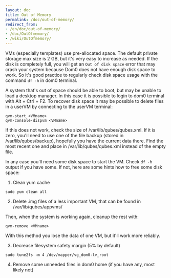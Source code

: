 ```yaml
---
layout: doc
title: Out of Memory
permalink: /doc/out-of-memory/
redirect_from:
- /en/doc/out-of-memory/
- /doc/OutOfmemory/
- /wiki/OutOfmemory/
---
```


VMs (especially templates) use pre-allocated space. The default private storage max size is 2 GB, but it's very easy to increase as needed. If the disk is completely full, you will get an `Out of disk space` error that may crash your system because Dom0 does not have enough disk space to work. So it's good practice to regularly check disk space usage with the command `df -h` in dom0 terminal.

A system that's out of space should be able to boot, but may be unable to load a desktop manager. In this case it is possible to login to dom0 terminal with Alt + Ctrl + F2. To recover disk space it may be possible to delete files in a userVM by connecting to the userVM terminal:

~~~
qvm-start <VMname>
qvm-console-dispvm <VMname>
~~~

If this does not work, check the size of /var/lib/qubes/qubes.xml. If it is zero, you'll need to use one of the file backup (stored in /var/lib/qubes/backup), hopefully you have the current data there. Find the most recent one and place in /var/lib/qubes/qubes.xml instead of the empty file.

In any case you'll need some disk space to start the VM. Check `df -h` output if you have some. If not, here are some hints how to free some disk space:

1.  Clean yum cache

~~~
sudo yum clean all
~~~

2.  Delete .img files of a less important VM, that can be found in /var/lib/qubes/appvms/ 

Then, when the system is working again, cleanup the rest with:

~~~
qvm-remove <VMname>
~~~

With this method you lose the data of one VM, but it'll work more reliably.

3.  Decrease filesystem safety margin (5% by default)

~~~
sudo tune2fs -m 4 /dev/mapper/vg_dom0-lv_root
~~~

4.  Remove some unneeded files in dom0 home (if you have any, most likely not)

